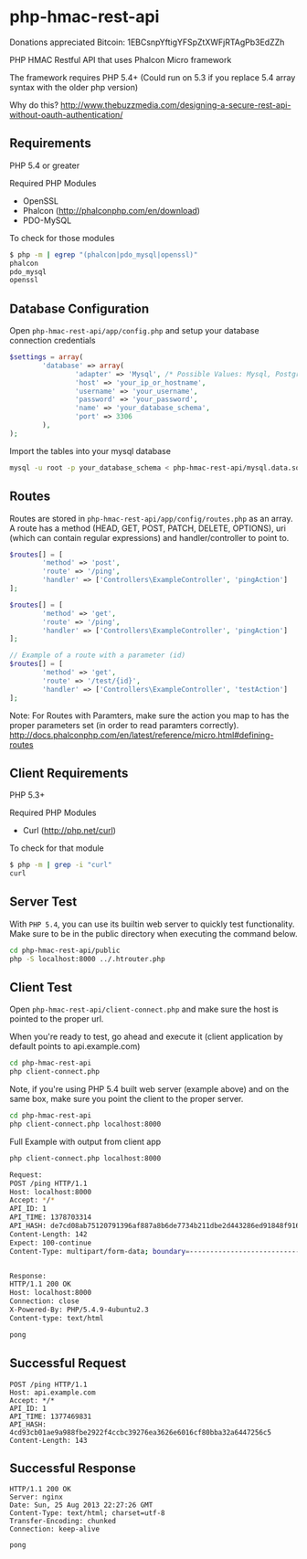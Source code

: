 php-hmac-rest-api
=================

Donations appreciated Bitcoin: 1EBCsnpYftigYFSpZtXWFjRTAgPb3EdZZh

PHP HMAC Restful API that uses Phalcon Micro framework

The framework requires PHP 5.4+ (Could run on 5.3 if you replace 5.4 array syntax with the older php version)

Why do this?
http://www.thebuzzmedia.com/designing-a-secure-rest-api-without-oauth-authentication/

Requirements
---------
PHP 5.4 or greater


Required PHP Modules
- OpenSSL
- Phalcon (http://phalconphp.com/en/download)
- PDO-MySQL


To check for those modules
```bash
$ php -m | egrep "(phalcon|pdo_mysql|openssl)"
phalcon
pdo_mysql
openssl
```

Database Configuration
--------------
Open  `php-hmac-rest-api/app/config.php` and setup your database connection credentials

```php
$settings = array(
        'database' => array(
                'adapter' => 'Mysql', /* Possible Values: Mysql, Postgres, Sqlite */
                'host' => 'your_ip_or_hostname',
                'username' => 'your_username',
                'password' => 'your_password',
                'name' => 'your_database_schema',
                'port' => 3306
        ),
);
```

Import the tables into your mysql database
```bash
mysql -u root -p your_database_schema < php-hmac-rest-api/mysql.data.sql
```

Routes
-------------
Routes are stored in `php-hmac-rest-api/app/config/routes.php` as an array. A route has a method (HEAD, GET, POST, PATCH, DELETE, OPTIONS), uri (which can contain regular expressions) and handler/controller to point to.

```php
$routes[] = [
        'method' => 'post',
        'route' => '/ping',
        'handler' => ['Controllers\ExampleController', 'pingAction']
];

$routes[] = [
        'method' => 'get',
        'route' => '/ping',
        'handler' => ['Controllers\ExampleController', 'pingAction']
];

// Example of a route with a parameter (id)
$routes[] = [
        'method' => 'get',
        'route' => '/test/{id}',
        'handler' => ['Controllers\ExampleController', 'testAction']
];
```

Note: For Routes with Paramters, make sure the action you map to has the proper parameters set (in order to read paramters correctly). 
http://docs.phalconphp.com/en/latest/reference/micro.html#defining-routes

Client Requirements
-------------
PHP 5.3+

Required PHP Modules
- Curl (http://php.net/curl)

To check for that module
```bash
$ php -m | grep -i "curl"
curl
```

Server Test
-------------

With `PHP 5.4`, you can use its builtin web server to quickly test functionality. Make sure to be in the public directory when executing the command below.

```bash
cd php-hmac-rest-api/public
php -S localhost:8000 ../.htrouter.php
```

Client Test
-------------

Open `php-hmac-rest-api/client-connect.php` and make sure the host is pointed to the proper url.


When you're ready to test, go ahead and execute it (client application by default points to api.example.com)
```bash
cd php-hmac-rest-api
php client-connect.php
```
Note, if you're using PHP 5.4 built web server (example above) and on the same box, make sure you point the client to the proper server.

```bash
cd php-hmac-rest-api
php client-connect.php localhost:8000
```

Full Example with output from client app
```bash
php client-connect.php localhost:8000

Request: 
POST /ping HTTP/1.1
Host: localhost:8000
Accept: */*
API_ID: 1
API_TIME: 1378703314
API_HASH: de7cd08ab75120791396af887a8b6de7734b211dbe2d443286ed91848f916190
Content-Length: 142
Expect: 100-continue
Content-Type: multipart/form-data; boundary=----------------------------5d9301537cda


Response:
HTTP/1.1 200 OK
Host: localhost:8000
Connection: close
X-Powered-By: PHP/5.4.9-4ubuntu2.3
Content-type: text/html

pong
```

Successful Request
---------------

```http
POST /ping HTTP/1.1
Host: api.example.com
Accept: */*
API_ID: 1
API_TIME: 1377469831
API_HASH: 4cd93cb01ae9a988fbe2922f4ccbc39276ea3626e6016cf80bba32a6447256c5
Content-Length: 143
```

Successful Response
---------------

```http
HTTP/1.1 200 OK
Server: nginx
Date: Sun, 25 Aug 2013 22:27:26 GMT
Content-Type: text/html; charset=utf-8
Transfer-Encoding: chunked
Connection: keep-alive

pong
```
